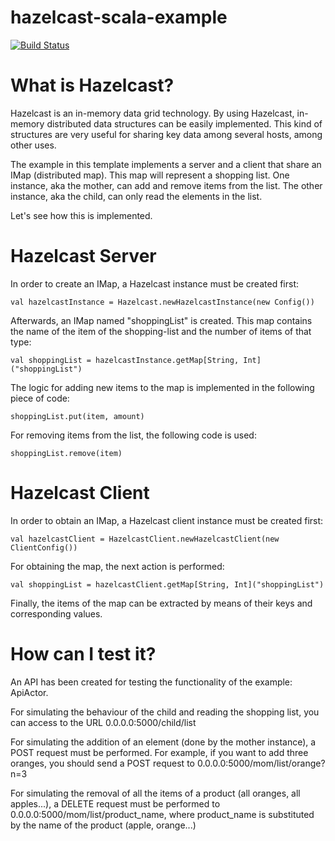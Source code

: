 hazelcast-scala-example
=======================
[![Build Status](https://travis-ci.org/dvallejo/hazelcast-scala-example.svg?branch=master)](https://travis-ci.org/dvallejo/hazelcast-scala-example)

# What is Hazelcast?

Hazelcast is an in-memory data grid technology. By using Hazelcast, in-memory distributed data structures can be easily implemented. This kind of structures are very useful for sharing key data among several hosts, among other uses.

The example in this template implements a server and a client that share an IMap (distributed map). This map will represent a shopping list. One instance, aka the mother, can add and remove items from the list. The other instance, aka the child, can only read the elements in the list.

Let's see how this is implemented.

# Hazelcast Server

In order to create an IMap, a Hazelcast instance must be created first:
```
val hazelcastInstance = Hazelcast.newHazelcastInstance(new Config())
```

Afterwards, an IMap named "shoppingList" is created. This map contains the name of the item of the shopping-list and the number of items of that type:
```
val shoppingList = hazelcastInstance.getMap[String, Int]("shoppingList")
```

The logic for adding new items to the map is implemented in the following piece of code:
```
shoppingList.put(item, amount)
```

For removing items from the list, the following code is used:
```
shoppingList.remove(item)
```
# Hazelcast Client

In order to obtain an IMap, a Hazelcast client instance must be created first:
```
val hazelcastClient = HazelcastClient.newHazelcastClient(new ClientConfig())
```

For obtaining the map, the next action is performed:
```
val shoppingList = hazelcastClient.getMap[String, Int]("shoppingList")
```      

Finally, the items of the map can be extracted by means of their keys and corresponding values.

# How can I test it?</h2>

An API has been created for testing the functionality of the example: ApiActor.

For simulating the behaviour of the child and reading the shopping list, you can access to the URL 0.0.0.0:5000/child/list

For simulating the addition of an element (done by the mother instance), a POST request must be performed. For example, if you want to add three oranges, you should send a POST request to 0.0.0.0:5000/mom/list/orange?n=3

For simulating the removal of all the items of a product (all oranges, all apples...), a DELETE request must be performed to 0.0.0.0:5000/mom/list/product_name, where product_name is substituted by the name of the product (apple, orange...)
